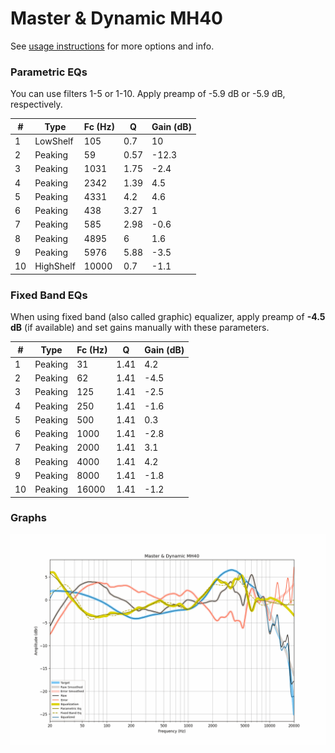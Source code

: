 # Master & Dynamic MH40
See [usage instructions](https://github.com/jaakkopasanen/AutoEq#usage) for more options and info.

### Parametric EQs
You can use filters 1-5 or 1-10. Apply preamp of -5.9 dB or -5.9 dB, respectively.

|   # | Type      |   Fc (Hz) |    Q |   Gain (dB) |
|-----|-----------|-----------|------|-------------|
|   1 | LowShelf  |       105 | 0.7  |        10   |
|   2 | Peaking   |        59 | 0.57 |       -12.3 |
|   3 | Peaking   |      1031 | 1.75 |        -2.4 |
|   4 | Peaking   |      2342 | 1.39 |         4.5 |
|   5 | Peaking   |      4331 | 4.2  |         4.6 |
|   6 | Peaking   |       438 | 3.27 |         1   |
|   7 | Peaking   |       585 | 2.98 |        -0.6 |
|   8 | Peaking   |      4895 | 6    |         1.6 |
|   9 | Peaking   |      5976 | 5.88 |        -3.5 |
|  10 | HighShelf |     10000 | 0.7  |        -1.1 |

### Fixed Band EQs
When using fixed band (also called graphic) equalizer, apply preamp of **-4.5 dB** (if available) and set gains manually with these parameters.

|   # | Type    |   Fc (Hz) |    Q |   Gain (dB) |
|-----|---------|-----------|------|-------------|
|   1 | Peaking |        31 | 1.41 |         4.2 |
|   2 | Peaking |        62 | 1.41 |        -4.5 |
|   3 | Peaking |       125 | 1.41 |        -2.5 |
|   4 | Peaking |       250 | 1.41 |        -1.6 |
|   5 | Peaking |       500 | 1.41 |         0.3 |
|   6 | Peaking |      1000 | 1.41 |        -2.8 |
|   7 | Peaking |      2000 | 1.41 |         3.1 |
|   8 | Peaking |      4000 | 1.41 |         4.2 |
|   9 | Peaking |      8000 | 1.41 |        -1.8 |
|  10 | Peaking |     16000 | 1.41 |        -1.2 |

### Graphs
![](./Master%20&%20Dynamic%20MH40.png)
